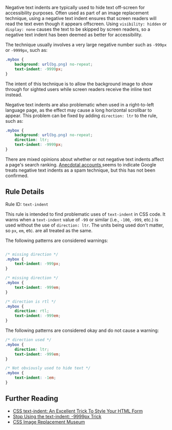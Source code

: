 Negative text indents are typically used to hide text off-screen for accessibility purposes. Often used as part of an image replacement technique, using a negative text indent ensures that screen readers will read the text even though it appears offscreen. Using `visibility: hidden` or `display: none` causes the text to be skipped by screen readers, so a negative text indent has been deemed as better for accessibility.

The technique usually involves a very large negative number such as `-999px` or `-9999px`, such as:

```css
.mybox {
    background: url(bg.png) no-repeat;
    text-indent: -9999px;
}
```

The intent of this technique is to allow the background image to show through for sighted users while screen readers receive the inline text instead.

Negative text indents are also problematic when used in a right-to-left language page, as the effect may cause a long horizontal scrollbar to appear. This problem can be fixed by adding `direction: ltr` to the rule, such as:

```css
.mybox {
    background: url(bg.png) no-repeat;
    direction: ltr;
    text-indent: -9999px;
}
```

There are mixed opinions about whether or not negative text indents affect a page's search ranking. [Anecdotal accounts ](http://luigimontanez.com/2010/stop-using-text-indent-css-trick/) seems to indicate Google treats negative text indents as a spam technique, but this has not been confirmed. 

## Rule Details
    
Rule ID: `text-indent`

This rule is intended to find problematic uses of `text-indent` in CSS code. It warns when a `text-indent` value of `-99` or similar (i.e., `-100`, `-999`, etc.) is used without the use of `direction: ltr`. The units being used don't matter, so `px`, `em`, etc. are all treated as the same.

The following patterns are considered warnings:

```css

/* missing direction */
.mybox {
    text-indent: -999px;
}

/* missing direction */
.mybox {
    text-indent: -999em;
}

/* direction is rtl */
.mybox {
    direction: rtl;
    text-indent: -999em;
}

```

The following patterns are considered okay and do not cause a warning:

```css
/* direction used */
.mybox {
    direction: ltr;
    text-indent: -999em;
}

/* Not obviously used to hide text */
.mybox {
    text-indent: -1em;
}
```

## Further Reading

* [CSS text-indent: An Excellent Trick To Style Your HTML Form](http://aext.net/2010/02/css-text-indent-style-your-html-form/)
* [Stop Using the text-indent: -9999px Trick](http://luigimontanez.com/2010/stop-using-text-indent-css-trick/)
* [CSS Image Replacement Museum](http://css-tricks.com/examples/ImageReplacement/)